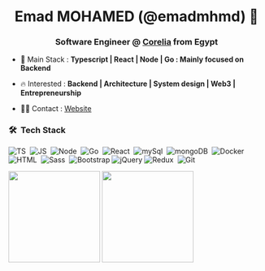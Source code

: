 <h1 align="center"> Emad MOHAMED (@emadmhmd) 👋</h1>
<h3 align="center">Software Engineer @ <a href='https://www.corelia.ai/'>Corelia</a> from Egypt</h3>

- 🔭 Main Stack : **Typescript | React | Node | Go : Mainly focused on Backend**

- 🔥 Interested : **Backend | Architecture | System design | Web3 | Entrepreneurship**

- 🤝🏻 Contact : [Website](https://emadmhmd.github.io/emadmhmd/)

### 🛠 &nbsp;Tech Stack

![TS](https://img.shields.io/badge/-TypeScript-05122A?style=flat&logo=typescript)&nbsp;
![JS](https://img.shields.io/badge/-JavaScript-05122A?style=flat&logo=javascript)&nbsp;
![Node](https://img.shields.io/badge/-Node.js-05122A?style=flat&logo=node.js)&nbsp;
![Go](https://img.shields.io/badge/-go-05122A?style=flat&logo=go)&nbsp;
![React](https://img.shields.io/badge/-React%20Js-05122A?style=flat&logo=react)&nbsp;
![mySql](https://img.shields.io/badge/-MySql-05122A?style=flat&logo=mySql&logoColor=fff)&nbsp;
![mongoDB](https://img.shields.io/badge/-MongoDB-05122A?style=flat&logo=mongoDB)&nbsp;
![Docker](https://img.shields.io/badge/-docker-05122A?style=flat&logo=docker)&nbsp;
![HTML](https://img.shields.io/badge/-HTML-05122A?style=flat&logo=HTML5)&nbsp;
![Sass](https://img.shields.io/badge/-Sass-05122A?style=flat&logo=Sass)&nbsp;
![Bootstrap](https://img.shields.io/badge/-Bootstrap-05122A?style=flat&logo=bootstrap&logoColor=63D7)
![jQuery](https://img.shields.io/badge/-jQuery-05122A?style=flat&logo=jQuery)
![Redux](https://img.shields.io/badge/-Redux-05122A?style=flat&logo=Redux)&nbsp;
![Git](https://img.shields.io/badge/-Git-05122A?style=flat&logo=git)&nbsp;

<p align="left">
  <p>
    <img height="180px" style="margin:auto" src="https://github-readme-stats-eight-theta.vercel.app/api?username=emadmhmd&show_icons=true&theme=algolia&include_all_commits=true&count_private=true&hide=stars"/>
    <img height="180em" style="margin:auto" src="https://github-readme-stats-eight-theta.vercel.app/api/top-langs/?username=emadmhmd&layout=compact&langs_count=10&theme=algolia"/>
  </p>
</p>